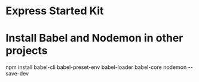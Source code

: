 # Express Started Kit

# Install Babel and Nodemon in other projects 

npm install babel-cli babel-preset-env babel-loader babel-core nodemon --save-dev
